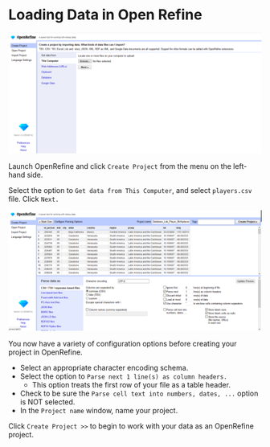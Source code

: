 # Loading Data in Open Refine

<p align="center"><img src="https://github.com/kwaldenphd/elements-of-computing/blob/main/book/images/ch6/fig1.png?raw=true" width="1000"></p>

Launch OpenRefine and click `Create Project` from the menu on the left-hand side. 

Select the option to `Get data from This Computer`, and select `players.csv` file. Click `Next.`

<p align="center"><img src="https://github.com/kwaldenphd/elements-of-computing/blob/main/book/images/ch6/fig2.png?raw=true" width="1000"></p>

You now have a variety of configuration options before creating your project in OpenRefine. 
- Select an appropriate character encoding schema.
- Select the option to `Parse next 1 line(s) as column headers.` 
  * This option treats the first row of your file as a table header.
- Check to be sure the `Parse cell text into numbers, dates, ...` option is NOT selected. 
- In the `Project name` window, name your project. 

Click `Create Project >>` to begin to work with your data as an OpenRefine project. 